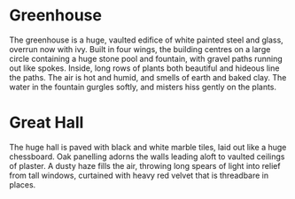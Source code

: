 

# Greenhouse
The greenhouse is a huge, vaulted edifice of white painted steel and glass, overrun now with ivy. Built in four wings, the building centres on a large circle containing a huge stone pool and fountain, with gravel paths running out like spokes. Inside, long rows of plants both beautiful and hideous line the paths. The air is hot and humid, and smells of earth and baked clay. The water in the fountain gurgles softly, and misters hiss gently on the plants.

# Great Hall
The huge hall is paved with black and white marble tiles, laid out like a huge chessboard. Oak panelling adorns the walls leading aloft to vaulted ceilings of plaster. A dusty haze fills the air, throwing long spears of light into relief from tall windows, curtained with heavy red velvet that is threadbare in places. 

